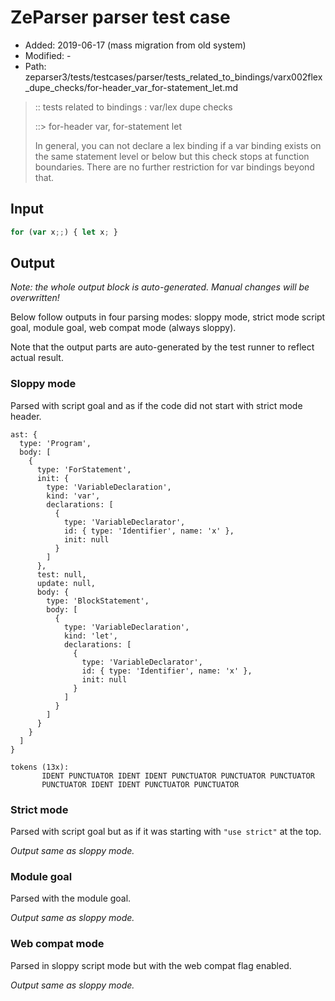 # ZeParser parser test case

- Added: 2019-06-17 (mass migration from old system)
- Modified: -
- Path: zeparser3/tests/testcases/parser/tests_related_to_bindings/varx002flex_dupe_checks/for-header_var_for-statement_let.md

> :: tests related to bindings : var/lex dupe checks
>
> ::> for-header var, for-statement let
> 
> In general, you can not declare a lex binding if a var binding exists on the same statement level or below but this check stops at function boundaries. There are no further restriction for var bindings beyond that.

## Input

`````js
for (var x;;) { let x; }
`````

## Output

_Note: the whole output block is auto-generated. Manual changes will be overwritten!_

Below follow outputs in four parsing modes: sloppy mode, strict mode script goal, module goal, web compat mode (always sloppy).

Note that the output parts are auto-generated by the test runner to reflect actual result.

### Sloppy mode

Parsed with script goal and as if the code did not start with strict mode header.

`````
ast: {
  type: 'Program',
  body: [
    {
      type: 'ForStatement',
      init: {
        type: 'VariableDeclaration',
        kind: 'var',
        declarations: [
          {
            type: 'VariableDeclarator',
            id: { type: 'Identifier', name: 'x' },
            init: null
          }
        ]
      },
      test: null,
      update: null,
      body: {
        type: 'BlockStatement',
        body: [
          {
            type: 'VariableDeclaration',
            kind: 'let',
            declarations: [
              {
                type: 'VariableDeclarator',
                id: { type: 'Identifier', name: 'x' },
                init: null
              }
            ]
          }
        ]
      }
    }
  ]
}

tokens (13x):
       IDENT PUNCTUATOR IDENT IDENT PUNCTUATOR PUNCTUATOR PUNCTUATOR
       PUNCTUATOR IDENT IDENT PUNCTUATOR PUNCTUATOR
`````

### Strict mode

Parsed with script goal but as if it was starting with `"use strict"` at the top.

_Output same as sloppy mode._

### Module goal

Parsed with the module goal.

_Output same as sloppy mode._

### Web compat mode

Parsed in sloppy script mode but with the web compat flag enabled.

_Output same as sloppy mode._
